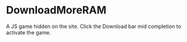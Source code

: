 DownloadMoreRAM
===============

A JS game hidden on the site.
Click the Download bar mid completion to activate the game.
